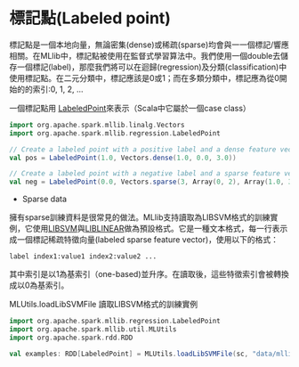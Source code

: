 # 標記點(Labeled point)

標記點是一個本地向量，無論密集(dense)或稀疏(sparse)均會與一一個標記/響應相關。在MLlib中，標記點被使用在監督式學習算法中。我們使用一個double去儲存一個標記(label)，那麼我們將可以在迴歸(regression)及分類(classification)中使用標記點。在二元分類中，標記應該是0或1；而在多類分類中，標記應為從0開始的的索引:0, 1, 2, ...


一個標記點用 [LabeledPoint](https://spark.apache.org/docs/latest/api/scala/index.html#org.apache.spark.mllib.regression.LabeledPoint)來表示（Scala中它屬於一個case class）

```scala
import org.apache.spark.mllib.linalg.Vectors
import org.apache.spark.mllib.regression.LabeledPoint

// Create a labeled point with a positive label and a dense feature vector.
val pos = LabeledPoint(1.0, Vectors.dense(1.0, 0.0, 3.0))

// Create a labeled point with a negative label and a sparse feature vector.
val neg = LabeledPoint(0.0, Vectors.sparse(3, Array(0, 2), Array(1.0, 3.0)))
```

* Sparse data

擁有sparse訓練資料是很常見的做法。MLlib支持讀取為LIBSVM格式的訓練實例，它使用[LIBSVM](http://www.csie.ntu.edu.tw/~cjlin/libsvm/)與[LIBLINEAR](http://www.csie.ntu.edu.tw/~cjlin/liblinear/)做為預設格式。它是一種文本格式，每一行表示成一個標記稀疏特徵向量(labeled sparse feature vector)，使用以下的格式：
```
label index1:value1 index2:value2 ...
```

其中索引是以1為基索引（one-based)並升序。在讀取後，這些特徵索引會被轉換成以0為基索引。


MLUtils.loadLibSVMFile 讀取LIBSVM格式的訓練實例
```scala
import org.apache.spark.mllib.regression.LabeledPoint
import org.apache.spark.mllib.util.MLUtils
import org.apache.spark.rdd.RDD

val examples: RDD[LabeledPoint] = MLUtils.loadLibSVMFile(sc, "data/mllib/sample_libsvm_data.txt")
```
